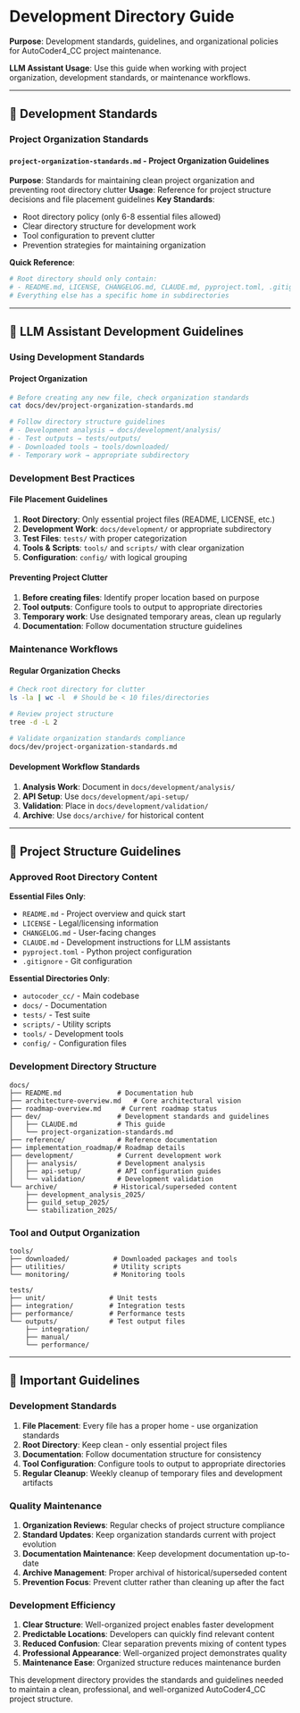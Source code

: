 # Development Directory Guide

**Purpose**: Development standards, guidelines, and organizational policies for AutoCoder4_CC project maintenance.

**LLM Assistant Usage**: Use this guide when working with project organization, development standards, or maintenance workflows.

---

## 📁 Development Standards

### **Project Organization Standards**

#### `project-organization-standards.md` - **Project Organization Guidelines**
**Purpose**: Standards for maintaining clean project organization and preventing root directory clutter
**Usage**: Reference for project structure decisions and file placement guidelines
**Key Standards**:
- Root directory policy (only 6-8 essential files allowed)
- Clear directory structure for development work
- Tool configuration to prevent clutter
- Prevention strategies for maintaining organization

**Quick Reference**:
```bash
# Root directory should only contain:
# - README.md, LICENSE, CHANGELOG.md, CLAUDE.md, pyproject.toml, .gitignore
# Everything else has a specific home in subdirectories
```

---

## 🎯 LLM Assistant Development Guidelines

### **Using Development Standards**

#### **Project Organization**
```bash
# Before creating any new file, check organization standards
cat docs/dev/project-organization-standards.md

# Follow directory structure guidelines
# - Development analysis → docs/development/analysis/
# - Test outputs → tests/outputs/
# - Downloaded tools → tools/downloaded/
# - Temporary work → appropriate subdirectory
```

### **Development Best Practices**

#### **File Placement Guidelines**
1. **Root Directory**: Only essential project files (README, LICENSE, etc.)
2. **Development Work**: `docs/development/` or appropriate subdirectory
3. **Test Files**: `tests/` with proper categorization
4. **Tools & Scripts**: `tools/` and `scripts/` with clear organization
5. **Configuration**: `config/` with logical grouping

#### **Preventing Project Clutter**
1. **Before creating files**: Identify proper location based on purpose
2. **Tool outputs**: Configure tools to output to appropriate directories
3. **Temporary work**: Use designated temporary areas, clean up regularly
4. **Documentation**: Follow documentation structure guidelines

### **Maintenance Workflows**

#### **Regular Organization Checks**
```bash
# Check root directory for clutter
ls -la | wc -l  # Should be < 10 files/directories

# Review project structure
tree -d -L 2

# Validate organization standards compliance
docs/dev/project-organization-standards.md
```

#### **Development Workflow Standards**
1. **Analysis Work**: Document in `docs/development/analysis/`
2. **API Setup**: Use `docs/development/api-setup/`
3. **Validation**: Place in `docs/development/validation/`
4. **Archive**: Use `docs/archive/` for historical content

---

## 🔧 Project Structure Guidelines

### **Approved Root Directory Content**
**Essential Files Only**:
- `README.md` - Project overview and quick start
- `LICENSE` - Legal/licensing information
- `CHANGELOG.md` - User-facing changes
- `CLAUDE.md` - Development instructions for LLM assistants
- `pyproject.toml` - Python project configuration
- `.gitignore` - Git configuration

**Essential Directories Only**:
- `autocoder_cc/` - Main codebase
- `docs/` - Documentation
- `tests/` - Test suite
- `scripts/` - Utility scripts
- `tools/` - Development tools
- `config/` - Configuration files

### **Development Directory Structure**
```
docs/
├── README.md              # Documentation hub
├── architecture-overview.md   # Core architectural vision
├── roadmap-overview.md     # Current roadmap status
├── dev/                   # Development standards and guidelines
│   ├── CLAUDE.md          # This guide
│   └── project-organization-standards.md
├── reference/             # Reference documentation
├── implementation_roadmap/# Roadmap details
├── development/           # Current development work
│   ├── analysis/          # Development analysis
│   ├── api-setup/         # API configuration guides
│   └── validation/        # Development validation
└── archive/              # Historical/superseded content
    ├── development_analysis_2025/
    ├── guild_setup_2025/
    └── stabilization_2025/
```

### **Tool and Output Organization**
```
tools/
├── downloaded/           # Downloaded packages and tools
├── utilities/            # Utility scripts
└── monitoring/           # Monitoring tools

tests/
├── unit/                # Unit tests
├── integration/         # Integration tests
├── performance/         # Performance tests
└── outputs/             # Test output files
    ├── integration/
    ├── manual/
    └── performance/
```

---

## 🚨 Important Guidelines

### **Development Standards**
1. **File Placement**: Every file has a proper home - use organization standards
2. **Root Directory**: Keep clean - only essential project files
3. **Documentation**: Follow documentation structure for consistency
4. **Tool Configuration**: Configure tools to output to appropriate directories
5. **Regular Cleanup**: Weekly cleanup of temporary files and development artifacts

### **Quality Maintenance**
1. **Organization Reviews**: Regular checks of project structure compliance
2. **Standard Updates**: Keep organization standards current with project evolution
3. **Documentation Maintenance**: Keep development documentation up-to-date
4. **Archive Management**: Proper archival of historical/superseded content
5. **Prevention Focus**: Prevent clutter rather than cleaning up after the fact

### **Development Efficiency**
1. **Clear Structure**: Well-organized project enables faster development
2. **Predictable Locations**: Developers can quickly find relevant content
3. **Reduced Confusion**: Clear separation prevents mixing of content types
4. **Professional Appearance**: Well-organized project demonstrates quality
5. **Maintenance Ease**: Organized structure reduces maintenance burden

This development directory provides the standards and guidelines needed to maintain a clean, professional, and well-organized AutoCoder4_CC project structure.